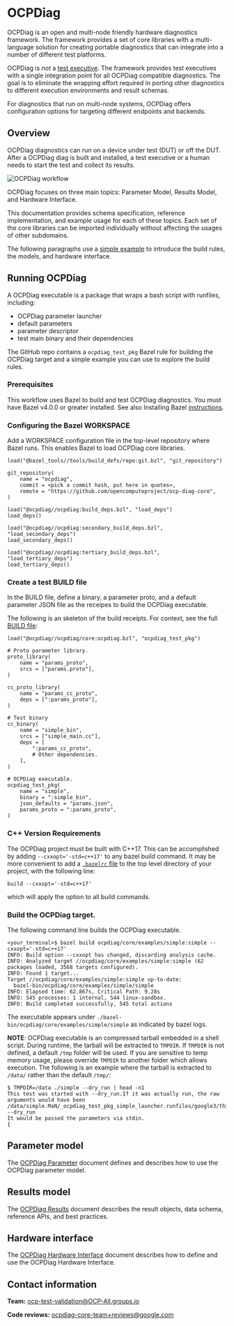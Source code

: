 # OCPDiag



<!--*
freshness: { owner: 'yuanlinw' reviewed: '2022-11-29' }
*-->

OCPDiag is an open and multi-node friendly hardware diagnostics framework. The
framework provides a set of core libraries with a multi-language solution for
creating portable diagnostics that can integrate into a number of different test
platforms.

OCPDiag is *not* a
[test executive](https://en.wikipedia.org/wiki/Test_execution_engine). The
framework provides test executives with a single integration point for all
OCPDiag compatible diagnostics. The goal is to eliminate the wrapping effort
required in porting other diagnostics to different execution environments and
result schemas.

For diagnostics that run on multi-node systems, OCPDiag offers configuration
options for targeting different endpoints and backends.

## Overview

OCPDiag diagnostics can run on a device under test (DUT) or off the DUT. After a
OCPDiag diag is built and installed, a test executive or a human needs to start
the test and collect its results.

![OCPDiag workflow](/ocpdiag/g3doc/ocpdiag_workflow.png)

OCPDiag focuses on three main topics: Parameter Model, Results Model, and
Hardware Interface.

This documentation provides schema specification, reference implementation, and
example usage for each of these topics. Each set of the core libraries can be
imported individually without affecting the usages of other subdomains.

The following paragraphs use a [simple example](ocpdiag/core/examples/simple/)
to introduce the build rules, the models, and hardware interface.

## Running OCPDiag

A OCPDiag executable is a package that wraps a bash script with runfiles,
including:

*   OCPDiag parameter launcher
*   default parameters
*   parameter descriptor
*   test main binary and their dependencies

The GitHub repo contains a
`ocpdiag_test_pkg` Bazel rule for building the OCPDiag target and a simple example
you can use to explore the build rules.

### Prerequisites

This workflow uses Bazel to build and test OCPDiag diagnostics. You must have
Bazel v4.0.0 or greater installed. See also Installing Bazel [instructions](https://docs.bazel.build/versions/main/install.html).


### Configuring the Bazel WORKSPACE

Add a WORKSPACE configuration file in the top-level repository where Bazel runs.
This enables Bazel to load OCPDiag core libraries.

```WORKSPACE
load("@bazel_tools//tools/build_defs/repo:git.bzl", "git_repository")

git_repository(
    name = "ocpdiag",
    commit = <pick a commit hash, put here in quotes>,
    remote = "https://github.com/opencomputeproject/ocp-diag-core",
)

load("@ocpdiag//ocpdiag:build_deps.bzl", "load_deps")
load_deps()

load("@ocpdiag//ocpdiag:secondary_build_deps.bzl", "load_secondary_deps")
load_secondary_deps()

load("@ocpdiag//ocpdiag:tertiary_build_deps.bzl", "load_tertiary_deps")
load_tertiary_deps()
```



### Create a test BUILD file

In the BUILD file, define a binary, a parameter proto, and a default parameter
JSON file as the receipes to build the OCPDiag executable.

The following is an skeleton of the build receipts. For context, see the full
[BUILD file](/ocpdiag/core/examples/simple/BUILD):

```BUILD
load("@ocpdiag//ocpdiag/core:ocpdiag.bzl", "ocpdiag_test_pkg")

# Proto parameter library.
proto_library(
    name = "params_proto",
    srcs = ["params.proto"],
)

cc_proto_library(
    name = "params_cc_proto",
    deps = [":params_proto"],
)

# Test binary
cc_binary(
    name = "simple_bin",
    srcs = ["simple_main.cc"],
    deps = [
        ":params_cc_proto",
        # Other dependencies.
    ],
)

# OCPDiag executable.
ocpdiag_test_pkg(
    name = "simple",
    binary = ":simple_bin",
    json_defaults = "params.json",
    params_proto = ":params_proto",
)
```
### C++ Version Requirements

The OCPDiag project must be built with C++17. This can be accomplished by
adding `--cxxopt='-std=c++17'` to any bazel build command. It may be more
convenient to add a [`.bazelrc` file](https://docs.bazel.build/versions/main/guide.html#bazelrc-the-bazel-configuration-file) to the top level directory of your
project, with the following line:

```
build --cxxopt='-std=c++17'
```

which will apply the option to all build commands.

### Build the OCPDiag target.

The following command line builds the OCPDiag executable.

```shell
<your_terminal>$ bazel build ocpdiag/core/examples/simple:simple --cxxopt='-std=c++17'
INFO: Build option --cxxopt has changed, discarding analysis cache.
INFO: Analyzed target //ocpdiag/core/examples/simple:simple (62 packages loaded, 3568 targets configured).
INFO: Found 1 target...
Target //ocpdiag/core/examples/simple:simple up-to-date:
  bazel-bin/ocpdiag/core/examples/simple/simple
INFO: Elapsed time: 62.867s, Critical Path: 9.28s
INFO: 545 processes: 1 internal, 544 linux-sandbox.
INFO: Build completed successfully, 545 total actions
```

The executable appears under `./bazel-bin/ocpdiag/core/examples/simple/simple` as indicated by bazel logs.

**NOTE**: OCPDiag executable is an compressed tarball embedded in a shell script.
During runtime, the tarball will be extracted to `TMPDIR`. If `TMPDIR` is not
defined, a default `/tmp` folder will be used. If you are sensitive to temp
memory usage, please override `TMPDIR` to another folder which allows execution.
The following is an example where the tarball is extracted to `/data/` rather
than the default `/tmp/`:

```
$ TMPDIR=/data ./simple --dry_run | head -n1
This test was started with --dry_run.If it was actually run, the raw arguments would have been
/data/simple.MaN/_ocpdiag_test_pkg_simple_launcher.runfiles/google3/third_party/ocpdiag/core/examples/simple/simple_bin --dry_run
It would be passed the parameters via stdin.
{
```

## Parameter model

The [OCPDiag Parameter](/ocpdiag/g3doc/parameter.md) document defines
and describes how to use the OCPDiag parameter model.

## Results model

The [OCPDiag Results](/ocpdiag/g3doc/results.md) document describes
the result objects, data schema, reference APIs, and best practices.

## Hardware interface

The [OCPDiag Hardware Interface](/ocpdiag/g3doc/hardware_interface.md)
document describes how to define and use the OCPDiag Hardware Interface.

## Contact information

**Team:** ocp-test-validation@OCP-All.groups.io

**Code reviews:** ocpdiag-core-team+reviews@google.com
